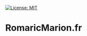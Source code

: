 [![License: MIT](https://img.shields.io/badge/License-MIT-yellow.svg)](https://opensource.org/licenses/MIT)
# RomaricMarion.fr
